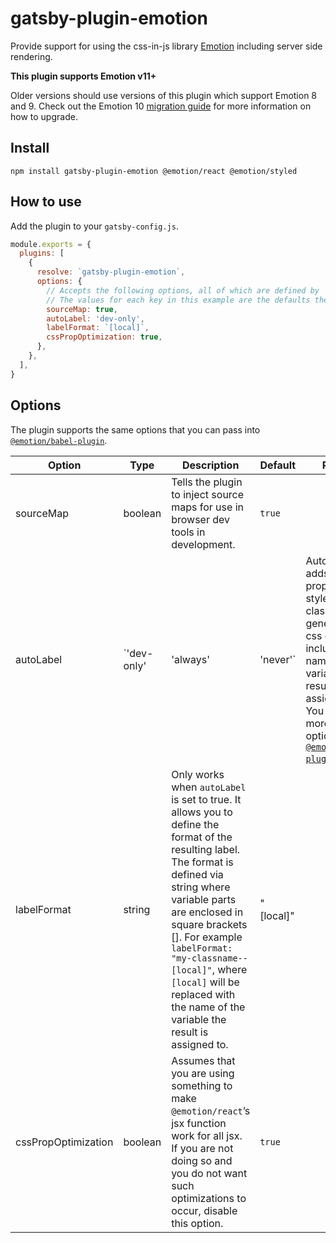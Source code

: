 # gatsby-plugin-emotion

Provide support for using the css-in-js library
[Emotion](https://github.com/emotion-js/emotion) including server side
rendering.

**This plugin supports Emotion v11+**

Older versions should use versions of this plugin which support Emotion 8 and 9. Check out the Emotion 10 [migration
guide](https://emotion.sh/docs/migrating-to-emotion-10#incremental-migration) for more information on how to upgrade.

## Install

```shell
npm install gatsby-plugin-emotion @emotion/react @emotion/styled
```

## How to use

Add the plugin to your `gatsby-config.js`.

```js
module.exports = {
  plugins: [
    {
      resolve: `gatsby-plugin-emotion`,
      options: {
        // Accepts the following options, all of which are defined by `@emotion/babel-plugin` plugin.
        // The values for each key in this example are the defaults the plugin uses.
        sourceMap: true,
        autoLabel: 'dev-only',
        labelFormat: `[local]`,
        cssPropOptimization: true,
      },
    },
  ],
}
```

## Options

The plugin supports the same options that you can pass into [`@emotion/babel-plugin`](https://emotion.sh/docs/@emotion/babel-plugin#options).

| Option              | Type    | Description                                                                                                                                                                                                                                                                                                                                    | Default                                 | Required |
| ------------------- | ------- | ---------------------------------------------------------------------------------------------------------------------------------------------------------------------------------------------------------------------------------------------------------------------------------------------------------------------------------------------- | --------------------------------------- | -------- |
| sourceMap           | boolean | Tells the plugin to inject source maps for use in browser dev tools in development.                                                                                                                                                                                                                                                            | `true`                                  |          |
| autoLabel           | `'dev-only' | 'always' | 'never'` | Automatically adds the label property to styles so that class names generated by css or styled include the name of the variable the result is assigned to. You can read more about this option in [`@emotion/babel-plugin`'s docs](https://emotion.sh/docs/@emotion/babel-plugin#autolabel)                                                      | `dev-only` |          |
| labelFormat         | string  | Only works when `autoLabel` is set to true. It allows you to define the format of the resulting label. The format is defined via string where variable parts are enclosed in square brackets []. For example `labelFormat: "my-classname--[local]"`, where `[local]` will be replaced with the name of the variable the result is assigned to. | "[local]"                               |          |
| cssPropOptimization | boolean | Assumes that you are using something to make `@emotion/react`’s jsx function work for all jsx. If you are not doing so and you do not want such optimizations to occur, disable this option.                                                                                                                                                   | `true`                                  |          |

